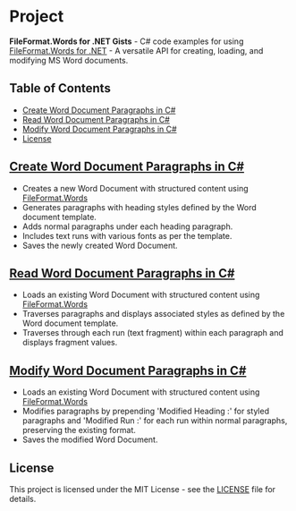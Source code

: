 # Project

**FileFormat.Words for .NET Gists** - C# code examples for using [FileFormat.Words for .NET](https://github.com/fileformat-words/FileFormat.Words-for-.NET) - A versatile API for creating, loading, and modifying MS Word documents.

## Table of Contents
- [Create Word Document Paragraphs in C#](#create-word-document-paragraphs-in-c)
- [Read Word Document Paragraphs in C#](#read-word-document-paragraphs-in-c)
- [Modify Word Document Paragraphs in C#](#modify-word-document-paragraphs-in-c)
- [License](#license)
  
## [Create Word Document Paragraphs in C#](https://gist.github.com/fileformat-words-gists/0f5c7fa92216dec7c8b1b07f5a8060ea)
* Creates a new Word Document with structured content using [FileFormat.Words](https://www.nuget.org/packages/FileFormat.Words)
* Generates paragraphs with heading styles defined by the Word document template.
* Adds normal paragraphs under each heading paragraph.
* Includes text runs with various fonts as per the template.
* Saves the newly created Word Document.        

## [Read Word Document Paragraphs in C#](https://gist.github.com/fileformat-words-gists/84eb759e58049ddc28c25943d2d3c121)
* Loads an existing Word Document with structured content using [FileFormat.Words](https://www.nuget.org/packages/FileFormat.Words)
* Traverses paragraphs and displays associated styles as defined by the Word document template.
* Traverses through each run (text fragment) within each paragraph and displays fragment values.

## [Modify Word Document Paragraphs in C#](https://gist.github.com/fileformat-words-gists/53dbf77cd1168f06320f4b1a447bc4d1)
* Loads an existing Word Document with structured content using [FileFormat.Words](https://www.nuget.org/packages/FileFormat.Words)
* Modifies paragraphs by prepending 'Modified Heading :' for styled paragraphs and 'Modified Run :' for each run within normal paragraphs, preserving the existing format.
* Saves the modified Word Document.

## License

This project is licensed under the MIT License - see the [LICENSE](LICENSE) file for details.
